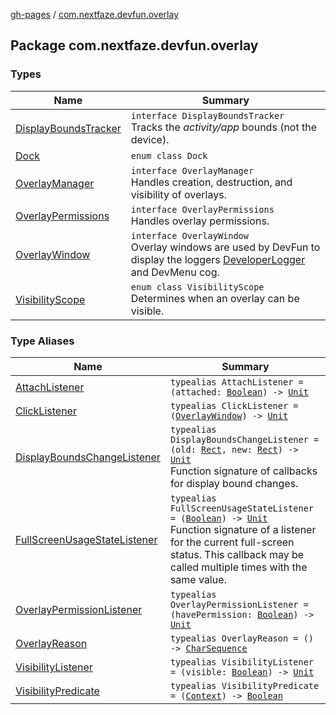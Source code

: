 [gh-pages](../index.md) / [com.nextfaze.devfun.overlay](./index.md)

## Package com.nextfaze.devfun.overlay

### Types

| Name | Summary |
|---|---|
| [DisplayBoundsTracker](-display-bounds-tracker/index.md) | `interface DisplayBoundsTracker`<br>Tracks the *activity/app* bounds (not the device). |
| [Dock](-dock/index.md) | `enum class Dock` |
| [OverlayManager](-overlay-manager/index.md) | `interface OverlayManager`<br>Handles creation, destruction, and visibility of overlays. |
| [OverlayPermissions](-overlay-permissions/index.md) | `interface OverlayPermissions`<br>Handles overlay permissions. |
| [OverlayWindow](-overlay-window/index.md) | `interface OverlayWindow`<br>Overlay windows are used by DevFun to display the loggers [DeveloperLogger](../com.nextfaze.devfun.annotations/-developer-logger/index.md) and DevMenu cog. |
| [VisibilityScope](-visibility-scope/index.md) | `enum class VisibilityScope`<br>Determines when an overlay can be visible. |

### Type Aliases

| Name | Summary |
|---|---|
| [AttachListener](-attach-listener.md) | `typealias AttachListener = (attached: `[`Boolean`](https://kotlinlang.org/api/latest/jvm/stdlib/kotlin/-boolean/index.html)`) -> `[`Unit`](https://kotlinlang.org/api/latest/jvm/stdlib/kotlin/-unit/index.html) |
| [ClickListener](-click-listener.md) | `typealias ClickListener = (`[`OverlayWindow`](-overlay-window/index.md)`) -> `[`Unit`](https://kotlinlang.org/api/latest/jvm/stdlib/kotlin/-unit/index.html) |
| [DisplayBoundsChangeListener](-display-bounds-change-listener.md) | `typealias DisplayBoundsChangeListener = (old: `[`Rect`](https://developer.android.com/reference/android/graphics/Rect.html)`, new: `[`Rect`](https://developer.android.com/reference/android/graphics/Rect.html)`) -> `[`Unit`](https://kotlinlang.org/api/latest/jvm/stdlib/kotlin/-unit/index.html)<br>Function signature of callbacks for display bound changes. |
| [FullScreenUsageStateListener](-full-screen-usage-state-listener.md) | `typealias FullScreenUsageStateListener = (`[`Boolean`](https://kotlinlang.org/api/latest/jvm/stdlib/kotlin/-boolean/index.html)`) -> `[`Unit`](https://kotlinlang.org/api/latest/jvm/stdlib/kotlin/-unit/index.html)<br>Function signature of a listener for the current full-screen status. This callback may be called multiple times with the same value. |
| [OverlayPermissionListener](-overlay-permission-listener.md) | `typealias OverlayPermissionListener = (havePermission: `[`Boolean`](https://kotlinlang.org/api/latest/jvm/stdlib/kotlin/-boolean/index.html)`) -> `[`Unit`](https://kotlinlang.org/api/latest/jvm/stdlib/kotlin/-unit/index.html) |
| [OverlayReason](-overlay-reason.md) | `typealias OverlayReason = () -> `[`CharSequence`](https://kotlinlang.org/api/latest/jvm/stdlib/kotlin/-char-sequence/index.html) |
| [VisibilityListener](-visibility-listener.md) | `typealias VisibilityListener = (visible: `[`Boolean`](https://kotlinlang.org/api/latest/jvm/stdlib/kotlin/-boolean/index.html)`) -> `[`Unit`](https://kotlinlang.org/api/latest/jvm/stdlib/kotlin/-unit/index.html) |
| [VisibilityPredicate](-visibility-predicate.md) | `typealias VisibilityPredicate = (`[`Context`](https://developer.android.com/reference/android/content/Context.html)`) -> `[`Boolean`](https://kotlinlang.org/api/latest/jvm/stdlib/kotlin/-boolean/index.html) |
